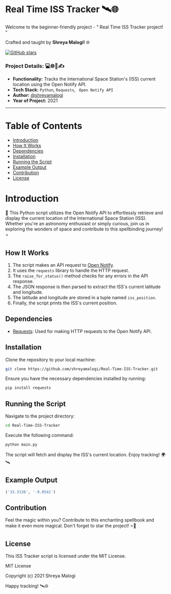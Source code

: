 
# Real Time ISS Tracker 🛰️🌐

Welcome to the beginner-friendly project - " Real Time ISS Tracker project! "

Crafted and taught by **Shreya Malogi!** 🌐

[![GitHub stars](https://img.shields.io/github/stars/shreyamalogi/Real-Time-ISS-Tracker.svg?style=social)](https://github.com/shreyamalogi/Real-Time-ISS-Tracker/stargazers)

### Project Details: 💻🌐📅✍️

- **Functionality:** Tracks the International Space Station's (ISS) current location using the Open Notify API.
- **Tech Stack:** `Python`, `Requests`, ` Open Notify API`
- **Author:** [@shreyamalogi](https://github.com/shreyamalogi/)
- **Year of Project:** 2021
  
---

# Table of Contents

- [Introduction](#introduction)
- [How It Works](#how-it-works)
- [Dependencies](#dependencies)
- [Installation](#installation)
- [Running the Script](#running-the-script)
- [Example Output](#example-output)
- [Contribution](#contribution)
- [License](#license)

# Introduction 

 🚀 This Python script utilizes the Open Notify API to effortlessly retrieve and display the current location of the International Space Station (ISS). Whether you're an astronomy enthusiast or simply curious, join us in exploring the wonders of space and contribute to this spellbinding journey! ⭐


## How It Works 

1. The script makes an API request to [Open Notify](http://api.open-notify.org/iss-now.json).
2. It uses the `requests` library to handle the HTTP request.
3. The `raise_for_status()` method checks for any errors in the API response.
4. The JSON response is then parsed to extract the ISS's current latitude and longitude.
5. The latitude and longitude are stored in a tuple named `iss_position`.
6. Finally, the script prints the ISS's current position.

## Dependencies 

- [Requests](https://docs.python-requests.org/en/latest/): Used for making HTTP requests to the Open Notify API.


## Installation 

Clone the repository to your local machine:

```bash
git clone https://github.com/shreyamalogi/Real-Time-ISS-Tracker.git
```

Ensure you have the necessary dependencies installed by running:

```bash
pip install requests
```

## Running the Script 

Navigate to the project directory:

```bash
cd Real-Time-ISS-Tracker
```

Execute the following command:

```bash
python main.py
```

The script will fetch and display the ISS's current location. Enjoy tracking! 🌍🛰️

## Example Output 

```python
('33.3136', '-9.0541')
```



## Contribution 

Feel the magic within you? Contribute to this enchanting spellbook and make it even more magical. Don't forget to star the project! ⭐🌟

## License 

This ISS Tracker script is licensed under the MIT License.

MIT License

Copyright (c) 2021 Shreya Malogi

Happy tracking! 🛰️🌐


